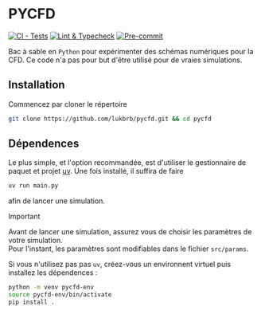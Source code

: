 # PYCFD

[![CI - Tests](https://github.com/lukbrb/pycfd/actions/workflows/ci.yml/badge.svg)](https://github.com/lukbrb/pycfd/actions/workflows/ci.yml)
[![Lint & Typecheck](https://github.com/lukbrb/pycfd/actions/workflows/lint.yml/badge.svg)](https://github.com/lukbrb/pycfd/actions/workflows/lint.yml)
[![Pre-commit](https://github.com/lukbrb/pycfd/actions/workflows/lint.yml/badge.svg)](https://github.com/lukbrb/pycfd/actions/workflows/lint.yml)

Bac à sable en `Python` pour expérimenter des schémas numériques pour la CFD.
Ce code n'a pas pour but d'être utilisé pour de vraies simulations.

## Installation

Commencez par cloner le répertoire 
```bash
git clone https://github.com/lukbrb/pycfd.git && cd pycfd
````

## Dépendences

Le plus simple, et l'option recommandée, est d'utiliser le gestionnaire de paquet et projet [uv](https://docs.astral.sh/uv/guides/install-python/). Une fois installé, il suffira de faire

```bash
uv run main.py
```

afin de lancer une simulation.

> [!IMPORTANT]  
> Avant de lancer une simulation, assurez vous de choisir les paramètres de votre simulation.  
> Pour l'instant, les paramètres sont modifiables dans le fichier `src/params`.  

Si vous n'utilisez pas pas `uv`, créez-vous un environnent virtuel puis installez les dépendences :

```bash
python -m venv pycfd-env
source pycfd-env/bin/activate
pip install .
````